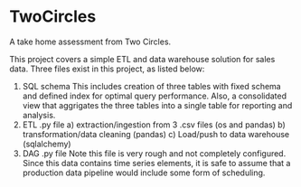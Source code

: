 # TwoCircles
A take home assessment from Two Circles.

This project covers a simple ETL and data warehouse solution for sales data. Three files exist in this project, as listed below:

  1) SQL schema
     This includes creation of three tables with fixed schema and defined index for optimal query performance. Also, a consolidated
     view that aggrigates the three tables into a single table for reporting and analysis.
  2) ETL .py file
     a) extraction/ingestion from 3 .csv files (os and pandas)
     b) transformation/data cleaning (pandas)
     c) Load/push to data warehouse (sqlalchemy)
  3) DAG .py file
     Note this file is very rough and not completely configured. Since this data contains time series elements, it is safe to assume
     that a production data pipeline would include some form of scheduling.
